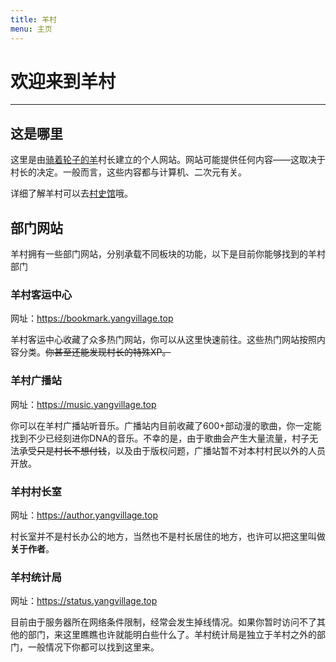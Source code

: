 ```yaml
---
title: 羊村
menu: 主页
---
```


# 欢迎来到羊村

---

## 这是哪里

这里是由[骑着轮子的羊][1]村长建立的个人网站。网站可能提供任何内容——这取决于村长的决定。一般而言，这些内容都与计算机、二次元有关。

[1]: https://author.yangvillage.top

详细了解羊村可以去[村史馆](../hist)哦。

## 部门网站

羊村拥有一些部门网站，分别承载不同板块的功能，以下是目前你能够找到的羊村部门

### 羊村客运中心

网址：<https://bookmark.yangvillage.top>

羊村客运中心收藏了众多热门网站，你可以从这里快速前往。这些热门网站按照内容分类。~~你甚至还能发现村长的特殊XP。~~

### 羊村广播站

网址：<https://music.yangvillage.top>

你可以在羊村广播站听音乐。广播站内目前收藏了600+部动漫的歌曲，你一定能找到不少已经刻进你DNA的音乐。不幸的是，由于歌曲会产生大量流量，村子无法承受~~只是村长不想付钱~~，以及由于版权问题，广播站暂不对本村村民以外的人员开放。

### 羊村村长室

网址：<https://author.yangvillage.top>

村长室并不是村长办公的地方，当然也不是村长居住的地方，也许可以把这里叫做**关于作者**。

### 羊村统计局

网址：<https://status.yangvillage.top>

目前由于服务器所在网络条件限制，经常会发生掉线情况。如果你暂时访问不了其他的部门，来这里瞧瞧也许就能明白些什么了。羊村统计局是独立于羊村之外的部门，一般情况下你都可以找到这里来。
